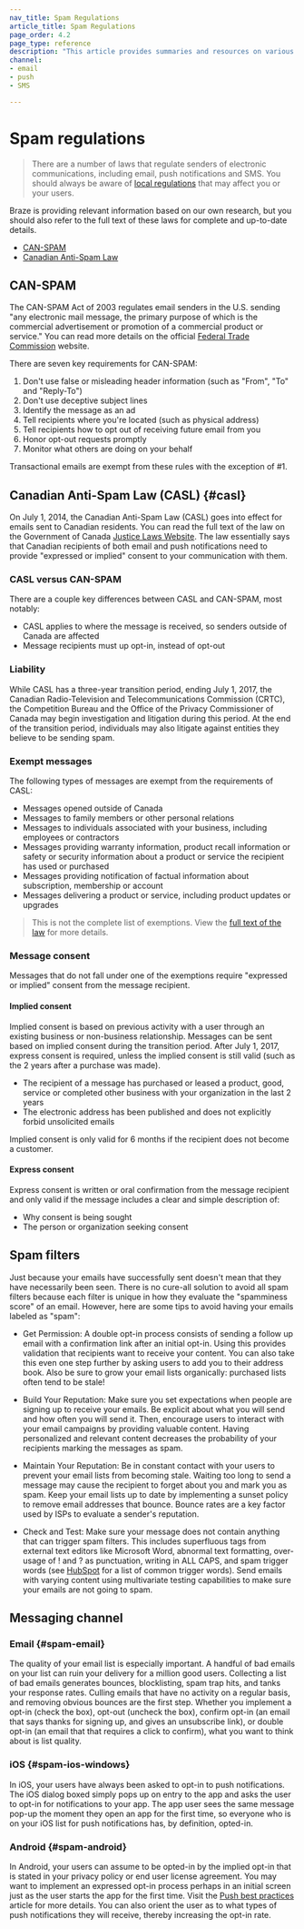 ```yaml
---
nav_title: Spam Regulations
article_title: Spam Regulations
page_order: 4.2
page_type: reference
description: "This article provides summaries and resources on various spam regulations that may affect you or your users."
channel:
- email
- push
- SMS

---
```


# Spam regulations

> There are a number of laws that regulate senders of electronic communications, including email, push notifications and SMS. You should always be aware of [local regulations][4] that may affect you or your users. 

Braze is providing relevant information based on our own research, but you should also refer to the full text of these laws for complete and up-to-date details.

- [CAN-SPAM][1]
- [Canadian Anti-Spam Law][2]

## CAN-SPAM

The CAN-SPAM Act of 2003 regulates email senders in the U.S. sending "any electronic mail message, the primary purpose of which is the commercial advertisement or promotion of a commercial product or service." You can read more details on the official [Federal Trade Commission][5] website.

There are seven key requirements for CAN-SPAM:

1. Don't use false or misleading header information (such as "From", "To" and "Reply-To")
2. Don't use deceptive subject lines
3. Identify the message as an ad
4. Tell recipients where you're located (such as physical address)
5. Tell recipients how to opt out of receiving future email from you
6. Honor opt-out requests promptly
7. Monitor what others are doing on your behalf

Transactional emails are exempt from these rules with the exception of #1.

## Canadian Anti-Spam Law (CASL) {#casl}

On July 1, 2014, the Canadian Anti-Spam Law (CASL) goes into effect for emails sent to Canadian residents. You can read the full text of the law on the Government of Canada [Justice Laws Website][3]. The law essentially says that Canadian recipients of both email and push notifications need to provide "expressed or implied" consent to your communication with them.

### CASL versus CAN-SPAM

There are a couple key differences between CASL and CAN-SPAM, most notably:

- CASL applies to where the message is received, so senders outside of Canada are affected
- Message recipients must up opt-in, instead of opt-out

### Liability

While CASL has a three-year transition period, ending July 1, 2017, the Canadian Radio-Television and Telecommunications Commission (CRTC), the Competition Bureau and the Office of the Privacy Commissioner of Canada may begin investigation and litigation during this period. At the end of the transition period, individuals may also litigate against entities they believe to be sending spam.

### Exempt messages

The following types of messages are exempt from the requirements of CASL:

- Messages opened outside of Canada
- Messages to family members or other personal relations
- Messages to individuals associated with your business, including employees or contractors
- Messages providing warranty information, product recall information or safety or security information about a product or service the recipient has used or purchased
- Messages providing notification of factual information about subscription, membership or account
- Messages delivering a product or service, including product updates or upgrades

>  This is not the complete list of exemptions. View the [full text of the law][3] for more details.

### Message consent

Messages that do not fall under one of the exemptions require "expressed or implied" consent from the message recipient.

#### Implied consent

Implied consent is based on previous activity with a user through an existing business or non-business relationship. Messages can be sent based on implied consent during the transition period. After July 1, 2017, express consent is required, unless the implied consent is still valid (such as the 2 years after a purchase was made).

- The recipient of a message has purchased or leased a product, good, service or completed other business with your organization in the last 2 years
- The electronic address has been published and does not explicitly forbid unsolicited emails

Implied consent is only valid for 6 months if the recipient does not become a customer.

#### Express consent

Express consent is written or oral confirmation from the message recipient and only valid if the message includes a clear and simple description of:

- Why consent is being sought
- The person or organization seeking consent

## Spam filters

Just because your emails have successfully sent doesn't mean that they have necessarily been seen. There is no cure-all solution to avoid all spam filters because each filter is unique in how they evaluate the "spamminess score" of an email. However, here are some tips to avoid having your emails labeled as "spam":

- Get Permission: A double opt-in process consists of sending a follow up email with a confirmation link after an initial opt-in. Using this provides validation that recipients want to receive your content. You can also take this even one step further by asking users to add you to their address book. Also be sure to grow your email lists organically: purchased lists often tend to be stale!

- Build Your Reputation: Make sure you set expectations when people are signing up to receive your emails. Be explicit about what you will send and how often you will send it. Then, encourage users to interact with your email campaigns by providing valuable content. Having personalized and relevant content decreases the probability of your recipients marking the messages as spam.

- Maintain Your Reputation: Be in constant contact with your users to prevent your email lists from becoming stale. Waiting too long to send a message may cause the recipient to forget about you and mark you as spam. Keep your email lists up to date by implementing a sunset policy to remove email addresses that bounce. Bounce rates are a key factor used by ISPs to evaluate a sender's reputation.

- Check and Test: Make sure your message does not contain anything that can trigger spam filters. This includes superfluous tags from external text editors like Microsoft Word, abnormal text formatting, over-usage of ! and ? as punctuation, writing in ALL CAPS, and spam trigger words (see [HubSpot][7] for a list of common trigger words). Send emails with varying content using multivariate testing capabilities to make sure your emails are not going to spam.

## Messaging channel

### Email {#spam-email}

The quality of your email list is especially important.  A handful of bad emails on your list can ruin your delivery for a million good users. Collecting a list of bad emails generates bounces, blocklisting, spam trap hits, and tanks your response rates. Culling emails that have no activity on a regular basis, and removing obvious bounces are the first step. Whether you implement a opt-in (check the box), opt-out (uncheck the box), confirm opt-in (an email that says thanks for signing up, and gives an unsubscribe link), or double opt-in (an email that that requires a click to confirm), what you want to think about is list quality.

### iOS {#spam-ios-windows}

In iOS, your users have always been asked to opt-in to push notifications. The iOS dialog boxed simply pops up on entry to the app and asks the user to opt-in for notifications to your app. The app user sees the same message pop-up the moment they open an app for the first time, so everyone who is on your iOS list for push notifications has, by definition, opted-in.

### Android {#spam-android}

In Android, your users can assume to be opted-in by the implied opt-in that is stated in your privacy policy or end user license agreement. You may want to implement an expressed opt-in process perhaps in an initial screen just as the user starts the app for the first time. Visit the [Push best practices][6] article for more details. You can also orient the user as to what types of push notifications they will receive, thereby increasing the opt-in rate.

[1]: #can-spam
[2]: #casl
[3]: http://laws-lois.justice.gc.ca/eng/annualstatutes/2010_23/FullText.html
[4]: https://en.wikipedia.org/wiki/Email_spam_legislation_by_country "Wikipedia: Email spam legislation by country"
[5]: http://www.business.ftc.gov/documents/bus61-can-spam-act-compliance-guide-business "CAN-SPAM Act: A Compliance Guide for Business"
[6]: {{site.baseurl}}/user_guide/message_building_by_channel/push/best_practices/
[7]: http://blog.hubspot.com/blog/tabid/6307/bid/30684/The-Ultimate-List-of-Email-SPAM-Trigger-Words.aspx#sm.00001wbela64xddnmppa99vp1xa8j "The Ultimate List of 394 Email Spam Trigger Words to Avoid in 2021"
